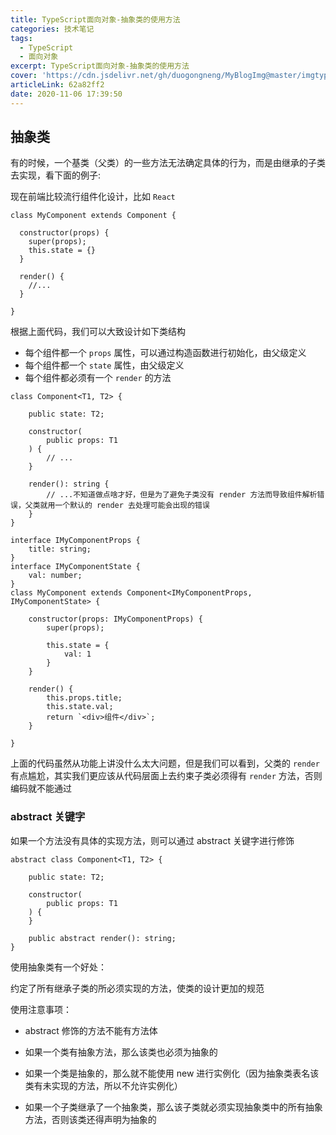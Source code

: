 ```yaml
---
title: TypeScript面向对象-抽象类的使用方法
categories: 技术笔记
tags:
  - TypeScript
  - 面向对象
excerpt: TypeScript面向对象-抽象类的使用方法
cover: 'https://cdn.jsdelivr.net/gh/duogongneng/MyBlogImg@master/imgtypescriptmianxiangduix.png'
articleLink: 62a82ff2
date: 2020-11-06 17:39:50
---
```


## 抽象类

有的时候，一个基类（父类）的一些方法无法确定具体的行为，而是由继承的子类去实现，看下面的例子:

现在前端比较流行组件化设计，比如 `React`

```
class MyComponent extends Component {
  
  constructor(props) {
    super(props);
    this.state = {}
  }
  
  render() {
    //...
  }
  
}
```

根据上面代码，我们可以大致设计如下类结构

- 每个组件都一个 `props` 属性，可以通过构造函数进行初始化，由父级定义
- 每个组件都一个 `state` 属性，由父级定义
- 每个组件都必须有一个 `render` 的方法

```
class Component<T1, T2> {

    public state: T2;

    constructor(
        public props: T1
    ) {
       	// ...
    }
  
  	render(): string {
      	// ...不知道做点啥才好，但是为了避免子类没有 render 方法而导致组件解析错误，父类就用一个默认的 render 去处理可能会出现的错误
    }
}

interface IMyComponentProps {
    title: string;
}
interface IMyComponentState {
    val: number;
}
class MyComponent extends Component<IMyComponentProps, IMyComponentState> {

    constructor(props: IMyComponentProps) {
        super(props);

        this.state = {
            val: 1
        }
    }

    render() {
      	this.props.title;
        this.state.val;
        return `<div>组件</div>`;
    }

}
```

上面的代码虽然从功能上讲没什么太大问题，但是我们可以看到，父类的 `render` 有点尴尬，其实我们更应该从代码层面上去约束子类必须得有 `render` 方法，否则编码就不能通过

### abstract 关键字

如果一个方法没有具体的实现方法，则可以通过 abstract 关键字进行修饰

```
abstract class Component<T1, T2> {

    public state: T2;

    constructor(
        public props: T1
    ) {
    }

    public abstract render(): string;
}
```

使用抽象类有一个好处：

约定了所有继承子类的所必须实现的方法，使类的设计更加的规范

使用注意事项：

- abstract 修饰的方法不能有方法体

- 如果一个类有抽象方法，那么该类也必须为抽象的

- 如果一个类是抽象的，那么就不能使用 new 进行实例化（因为抽象类表名该类有未实现的方法，所以不允许实例化）

- 如果一个子类继承了一个抽象类，那么该子类就必须实现抽象类中的所有抽象方法，否则该类还得声明为抽象的

